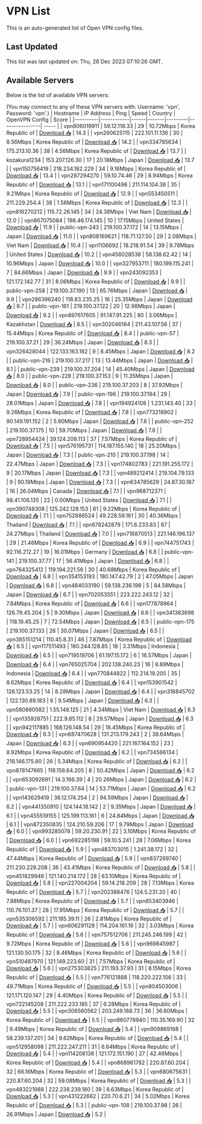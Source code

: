 # VPN List

This is an auto-generated list of Open VPN config files.

## Last Updated

This list was last updated on: Thu, 28 Dec 2023 07:10:26 GMT.

## Available Servers

Below is the list of available VPN servers:

(You may connect to any of these VPN servers with: Username: 'vpn', Password: 'vpn'.)
| Hostname | IP Address | Ping | Speed | Country | OpenVPN Config | Score |
|----------|------------|------|-------|---------|----------------| ----- |
| vpn806019911 | 59.12.118.33 | 29 | 10.72Mbps | Korea Republic of | [Download 📥](./configs/server_0_KR.ovpn) | 14.3 |
| vpn260625115 | 222.101.11.136 | 30 | 8.56Mbps | Korea Republic of | [Download 📥](./configs/server_1_KR.ovpn) | 14.2 |
| vpn334785634 | 175.213.10.36 | 38 | 4.56Mbps | Korea Republic of | [Download 📥](./configs/server_2_KR.ovpn) | 13.7 |
| kozakura1234 | 153.207.126.30 | 17 | 20.18Mbps | Japan | [Download 📥](./configs/server_3_JP.ovpn) | 13.7 |
| vpn150756419 | 218.234.182.229 | 34 | 9.16Mbps | Korea Republic of | [Download 📥](./configs/server_4_KR.ovpn) | 13.4 |
| vpn287294270 | 59.10.74.46 | 29 | 8.94Mbps | Korea Republic of | [Download 📥](./configs/server_5_KR.ovpn) | 13.1 |
| vpn171100498 | 211.114.104.38 | 35 | 9.21Mbps | Korea Republic of | [Download 📥](./configs/server_6_KR.ovpn) | 12.9 |
| vpn553450511 | 211.229.254.4 | 38 | 1.58Mbps | Korea Republic of | [Download 📥](./configs/server_7_KR.ovpn) | 12.3 |
| vpn816270212 | 115.72.26.145 | 34 | 24.38Mbps | Viet Nam | [Download 📥](./configs/server_8_VN.ovpn) | 12.0 |
| vpn867075084 | 198.46.174.145 | 10 | 17.15Mbps | United States | [Download 📥](./configs/server_9_US.ovpn) | 11.9 |
| public-vpn-243 | 219.100.37.172 | 14 | 13.15Mbps | Japan | [Download 📥](./configs/server_10_JP.ovpn) | 11.0 |
| vpn808169621 | 118.71.127.50 | 29 | 2.08Mbps | Viet Nam | [Download 📥](./configs/server_11_VN.ovpn) | 10.4 |
| vpn1106692 | 18.218.91.54 | 39 | 9.78Mbps | United States | [Download 📥](./configs/server_12_US.ovpn) | 10.2 |
| vpn456028538 | 58.138.62.42 | 14 | 10.96Mbps | Japan | [Download 📥](./configs/server_13_JP.ovpn) | 10.0 |
| vpn327953711 | 180.199.115.241 | 7 | 84.66Mbps | Japan | [Download 📥](./configs/server_14_JP.ovpn) | 9.9 |
| vpn243092353 | 121.172.142.77 | 31 | 8.06Mbps | Korea Republic of | [Download 📥](./configs/server_15_KR.ovpn) | 9.9 |
| public-vpn-258 | 219.100.37.190 | 13 | 65.76Mbps | Japan | [Download 📥](./configs/server_16_JP.ovpn) | 9.9 |
| vpn286396240 | 118.83.235.25 | 16 | 25.35Mbps | Japan | [Download 📥](./configs/server_17_JP.ovpn) | 9.7 |
| public-vpn-161 | 219.100.37.122 | 20 | 12.98Mbps | Japan | [Download 📥](./configs/server_18_JP.ovpn) | 9.2 |
| vpn897617605 | 91.147.91.225 | 80 | 3.06Mbps | Kazakhstan | [Download 📥](./configs/server_19_KZ.ovpn) | 8.5 |
| vpn302046164 | 211.43.107.56 | 37 | 15.44Mbps | Korea Republic of | [Download 📥](./configs/server_20_KR.ovpn) | 8.4 |
| public-vpn-57 | 219.100.37.21 | 29 | 36.24Mbps | Japan | [Download 📥](./configs/server_21_JP.ovpn) | 8.3 |
| vpn326428044 | 122.133.163.182 | 9 | 8.45Mbps | Japan | [Download 📥](./configs/server_22_JP.ovpn) | 8.2 |
| public-vpn-216 | 219.100.37.217 | 13 | 13.44Mbps | Japan | [Download 📥](./configs/server_23_JP.ovpn) | 8.1 |
| public-vpn-239 | 219.100.37.204 | 14 | 45.40Mbps | Japan | [Download 📥](./configs/server_24_JP.ovpn) | 8.0 |
| public-vpn-228 | 219.100.37.153 | 9 | 11.35Mbps | Japan | [Download 📥](./configs/server_25_JP.ovpn) | 8.0 |
| public-vpn-236 | 219.100.37.203 | 8 | 37.92Mbps | Japan | [Download 📥](./configs/server_26_JP.ovpn) | 7.9 |
| public-vpn-196 | 219.100.37.194 | 29 | 28.01Mbps | Japan | [Download 📥](./configs/server_27_JP.ovpn) | 7.8 |
| vpn194924108 | 1.231.143.40 | 33 | 9.26Mbps | Korea Republic of | [Download 📥](./configs/server_28_KR.ovpn) | 7.8 |
| vpn773218902 | 90.149.191.152 | 2 | 5.90Mbps | Japan | [Download 📥](./configs/server_29_JP.ovpn) | 7.8 |
| public-vpn-252 | 219.100.37.175 | 10 | 59.70Mbps | Japan | [Download 📥](./configs/server_30_JP.ovpn) | 7.8 |
| vpn728954424 | 39.124.209.113 | 37 | 7.57Mbps | Korea Republic of | [Download 📥](./configs/server_31_KR.ovpn) | 7.5 |
| vpn576195731 | 114.187.155.140 | 18 | 25.20Mbps | Japan | [Download 📥](./configs/server_32_JP.ovpn) | 7.3 |
| public-vpn-210 | 219.100.37.198 | 14 | 22.47Mbps | Japan | [Download 📥](./configs/server_33_JP.ovpn) | 7.3 |
| vpn174802783 | 221.191.255.172 | 9 | 20.17Mbps | Japan | [Download 📥](./configs/server_34_JP.ovpn) | 7.3 |
| vpn489212414 | 219.104.79.133 | 9 | 90.19Mbps | Japan | [Download 📥](./configs/server_35_JP.ovpn) | 7.3 |
| vpn634785629 | 24.87.30.187 | 16 | 26.04Mbps | Canada | [Download 📥](./configs/server_36_CA.ovpn) | 7.1 |
| vpn968712371 | 98.41.106.135 | 22 | 0.00Mbps | United States | [Download 📥](./configs/server_37_US.ovpn) | 7.1 |
| vpn390748308 | 125.242.128.153 | 61 | 9.22Mbps | Korea Republic of | [Download 📥](./configs/server_38_KR.ovpn) | 7.1 |
| vpn752886524 | 49.228.59.161 | 30 | 40.36Mbps | Thailand | [Download 📥](./configs/server_39_TH.ovpn) | 7.1 |
| vpn678242879 | 171.6.233.83 | 87 | 24.27Mbps | Thailand | [Download 📥](./configs/server_40_TH.ovpn) | 7.0 |
| vpn716870513 | 221.146.196.137 | 29 | 21.46Mbps | Korea Republic of | [Download 📥](./configs/server_41_KR.ovpn) | 6.9 |
| vpn744751743 | 92.116.212.27 | 19 | 16.01Mbps | Germany | [Download 📥](./configs/server_42_DE.ovpn) | 6.8 |
| public-vpn-141 | 219.100.37.77 | 17 | 56.41Mbps | Japan | [Download 📥](./configs/server_43_JP.ovpn) | 6.8 |
| vpn764325412 | 119.194.221.56 | 30 | 40.68Mbps | Korea Republic of | [Download 📥](./configs/server_44_KR.ovpn) | 6.8 |
| vpn354153193 | 180.147.42.79 | 2 | 47.05Mbps | Japan | [Download 📥](./configs/server_45_JP.ovpn) | 6.8 |
| vpn484033190 | 59.138.236.198 | 5 | 84.58Mbps | Japan | [Download 📥](./configs/server_46_JP.ovpn) | 6.7 |
| vpn702053551 | 223.222.243.12 | 32 | 7.84Mbps | Korea Republic of | [Download 📥](./configs/server_47_KR.ovpn) | 6.6 |
| vpn177878964 | 126.79.45.204 | 5 | 9.30Mbps | Japan | [Download 📥](./configs/server_48_JP.ovpn) | 6.6 |
| vpn341363698 | 118.19.45.25 | 7 | 72.54Mbps | Japan | [Download 📥](./configs/server_49_JP.ovpn) | 6.5 |
| public-vpn-175 | 219.100.37.133 | 26 | 30.07Mbps | Japan | [Download 📥](./configs/server_50_JP.ovpn) | 6.5 |
| vpn385151214 | 110.45.8.31 | 46 | 7.87Mbps | Korea Republic of | [Download 📥](./configs/server_51_KR.ovpn) | 6.5 |
| vpn117511493 | 180.244.128.85 | 18 | 3.31Mbps | Indonesia | [Download 📥](./configs/server_52_ID.ovpn) | 6.5 |
| vpn719519706 | 61.197.15.172 | 6 | 16.57Mbps | Japan | [Download 📥](./configs/server_53_JP.ovpn) | 6.4 |
| vpn765025704 | 202.138.240.23 | 16 | 8.89Mbps | Indonesia | [Download 📥](./configs/server_54_ID.ovpn) | 6.4 |
| vpn770844822 | 112.214.19.205 | 35 | 8.62Mbps | Korea Republic of | [Download 📥](./configs/server_55_KR.ovpn) | 6.4 |
| vpn153901542 | 126.123.53.25 | 14 | 8.28Mbps | Japan | [Download 📥](./configs/server_56_JP.ovpn) | 6.4 |
| vpn316845702 | 122.130.89.183 | 6 | 9.54Mbps | Japan | [Download 📥](./configs/server_57_JP.ovpn) | 6.3 |
| vpn580860582 | 1.55.148.125 | 21 | 4.34Mbps | Viet Nam | [Download 📥](./configs/server_58_VN.ovpn) | 6.3 |
| vpn135928751 | 222.9.85.112 | 8 | 29.57Mbps | Japan | [Download 📥](./configs/server_59_JP.ovpn) | 6.3 |
| vpn942117885 | 168.126.148.54 | 29 | 18.45Mbps | Korea Republic of | [Download 📥](./configs/server_60_KR.ovpn) | 6.3 |
| vpn687470628 | 131.213.179.243 | 2 | 38.64Mbps | Japan | [Download 📥](./configs/server_61_JP.ovpn) | 6.3 |
| vpn690954420 | 221.167.164.152 | 23 | 8.92Mbps | Korea Republic of | [Download 📥](./configs/server_62_KR.ovpn) | 6.2 |
| vpn734566134 | 218.146.175.80 | 26 | 5.34Mbps | Korea Republic of | [Download 📥](./configs/server_63_KR.ovpn) | 6.2 |
| vpn878147665 | 118.158.64.205 | 8 | 50.42Mbps | Japan | [Download 📥](./configs/server_64_JP.ovpn) | 6.2 |
| vpn653092691 | 14.3.166.39 | 4 | 20.26Mbps | Japan | [Download 📥](./configs/server_65_JP.ovpn) | 6.2 |
| public-vpn-131 | 219.100.37.64 | 14 | 53.71Mbps | Japan | [Download 📥](./configs/server_66_JP.ovpn) | 6.2 |
| vpn143629419 | 36.12.174.254 | 2 | 94.59Mbps | Japan | [Download 📥](./configs/server_67_JP.ovpn) | 6.2 |
| vpn441350910 | 124.144.18.142 | 2 | 9.35Mbps | Japan | [Download 📥](./configs/server_68_JP.ovpn) | 6.1 |
| vpn455519155 | 125.199.113.161 | 6 | 24.84Mbps | Japan | [Download 📥](./configs/server_69_JP.ovpn) | 6.1 |
| vpn872350835 | 124.210.59.206 | 17 | 9.79Mbps | Japan | [Download 📥](./configs/server_70_JP.ovpn) | 6.0 |
| vpn993285078 | 59.20.230.91 | 22 | 3.10Mbps | Korea Republic of | [Download 📥](./configs/server_71_KR.ovpn) | 6.0 |
| vpn692285198 | 59.10.5.241 | 28 | 7.06Mbps | Korea Republic of | [Download 📥](./configs/server_72_KR.ovpn) | 5.9 |
| vpn483703015 | 1.241.38.172 | 32 | 47.44Mbps | Korea Republic of | [Download 📥](./configs/server_73_KR.ovpn) | 5.9 |
| vpn837269740 | 211.230.229.208 | 36 | 43.41Mbps | Korea Republic of | [Download 📥](./configs/server_74_KR.ovpn) | 5.8 |
| vpn451829948 | 121.140.214.172 | 28 | 63.10Mbps | Korea Republic of | [Download 📥](./configs/server_75_KR.ovpn) | 5.8 |
| vpn227004204 | 59.14.218.209 | 28 | 7.13Mbps | Korea Republic of | [Download 📥](./configs/server_76_KR.ovpn) | 5.7 |
| vpn202388476 | 124.5.231.20 | 40 | 7.88Mbps | Korea Republic of | [Download 📥](./configs/server_77_KR.ovpn) | 5.7 |
| vpn853403946 | 110.76.101.37 | 28 | 17.95Mbps | Korea Republic of | [Download 📥](./configs/server_78_KR.ovpn) | 5.7 |
| vpn535306592 | 211.185.39.11 | 26 | 2.81Mbps | Korea Republic of | [Download 📥](./configs/server_79_KR.ovpn) | 5.7 |
| vpn606291128 | 114.204.161.16 | 32 | 3.03Mbps | Korea Republic of | [Download 📥](./configs/server_80_KR.ovpn) | 5.6 |
| vpn757512706 | 211.245.246.199 | 42 | 9.72Mbps | Korea Republic of | [Download 📥](./configs/server_81_KR.ovpn) | 5.6 |
| vpn969845987 | 121.130.50.175 | 32 | 8.46Mbps | Korea Republic of | [Download 📥](./configs/server_82_KR.ovpn) | 5.6 |
| vpn510487970 | 121.149.223.60 | 31 | 7.57Mbps | Korea Republic of | [Download 📥](./configs/server_83_KR.ovpn) | 5.6 |
| vpn275303825 | 211.193.37.93 | 31 | 8.15Mbps | Korea Republic of | [Download 📥](./configs/server_84_KR.ovpn) | 5.5 |
| vpn776121888 | 118.220.222.106 | 33 | 49.71Mbps | Korea Republic of | [Download 📥](./configs/server_85_KR.ovpn) | 5.5 |
| vpn804503006 | 121.171.120.147 | 29 | 4.40Mbps | Korea Republic of | [Download 📥](./configs/server_86_KR.ovpn) | 5.5 |
| vpn722145208 | 211.222.233.185 | 37 | 6.28Mbps | Korea Republic of | [Download 📥](./configs/server_87_KR.ovpn) | 5.5 |
| vpn306560562 | 203.249.188.73 | 36 | 36.60Mbps | Korea Republic of | [Download 📥](./configs/server_88_KR.ovpn) | 5.5 |
| vpn860778940 | 110.35.169.90 | 32 | 9.49Mbps | Korea Republic of | [Download 📥](./configs/server_89_KR.ovpn) | 5.4 |
| vpn909869168 | 58.239.137.201 | 34 | 9.62Mbps | Korea Republic of | [Download 📥](./configs/server_90_KR.ovpn) | 5.4 |
| vpn512958098 | 211.222.247.211 | 31 | 6.64Mbps | Korea Republic of | [Download 📥](./configs/server_91_KR.ovpn) | 5.4 |
| vpn114208138 | 121.172.151.190 | 27 | 42.46Mbps | Korea Republic of | [Download 📥](./configs/server_92_KR.ovpn) | 5.4 |
| vpn868961782 | 220.87.60.204 | 32 | 66.16Mbps | Korea Republic of | [Download 📥](./configs/server_93_KR.ovpn) | 5.3 |
| vpn680675631 | 220.87.60.204 | 32 | 59.08Mbps | Korea Republic of | [Download 📥](./configs/server_94_KR.ovpn) | 5.3 |
| vpn483221988 | 222.238.239.180 | 39 | 8.63Mbps | Korea Republic of | [Download 📥](./configs/server_95_KR.ovpn) | 5.3 |
| vpn431222662 | 220.70.6.21 | 34 | 5.02Mbps | Korea Republic of | [Download 📥](./configs/server_96_KR.ovpn) | 5.3 |
| public-vpn-108 | 219.100.37.98 | 26 | 26.91Mbps | Japan | [Download 📥](./configs/server_97_JP.ovpn) | 5.2 |
